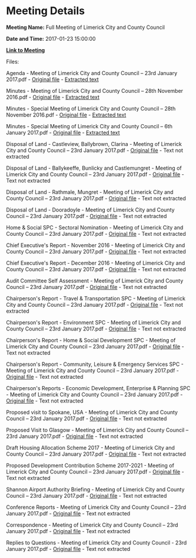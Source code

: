 # Meeting Details

**Meeting Name:** Full Meeting of Limerick City and County Council

**Date and Time:** 2017-01-23 15:00:00

**[Link to Meeting](https://www.limerick.ie/council/whats-on/full-meeting-limerick-city-and-county-council-3)**

Files: 

Agenda - Meeting of Limerick City and County Council – 23rd January 2017.pdf - [Original file](https://beta.limerick.ie/sites/default/files/media/documents/2017-04/00_agenda_council_meeting_230117.pdf) - [Extracted text](./Agenda%20-%20Meeting%20of%20Limerick%20City%20and%20County%20Council%20%E2%80%93%2023rd%20January%202017.md)

Minutes - Meeting of Limerick City and County Council – 28th November 2016.pdf - [Original file](https://beta.limerick.ie/sites/default/files/media/documents/2017-04/01_a_minutes_ordinary_meeting_281116.pdf) - [Extracted text](./Minutes%20-%20Meeting%20of%20Limerick%20City%20and%20County%20Council%20%E2%80%93%2028th%20November%202016.md)

Minutes - Special Meeting of Limerick City and County Council – 28th November 2016.pdf - [Original file](https://beta.limerick.ie/sites/default/files/media/documents/2017-04/01_b_minutes_special_meeting_281116.pdf) - [Extracted text](./Minutes%20-%20Special%20Meeting%20of%20Limerick%20City%20and%20County%20Council%20%E2%80%93%2028th%20November%202016.md)

Minutes - Special Meeting of Limerick City and County Council – 6th January 2017.pdf - [Original file](https://beta.limerick.ie/sites/default/files/media/documents/2017-04/01_c_minutes_special_meeting_060117.pdf) - [Extracted text](./Minutes%20-%20Special%20Meeting%20of%20Limerick%20City%20and%20County%20Council%20%E2%80%93%206th%20January%202017.md)

Disposal of Land - Castleview, Ballybrown, Clarina - Meeting of Limerick City and County Council – 23rd January 2017.pdf - [Original file](https://beta.limerick.ie/sites/default/files/media/documents/2017-04/02_a_disposal_of_land_-_castleview2c_ballybrown2c_clarina.pdf) - Text not extracted

Disposal of Land - Ballykeeffe, Bunlicky and Castlemungret - Meeting of Limerick City and County Council – 23rd January 2017.pdf - [Original file](https://beta.limerick.ie/sites/default/files/media/documents/2017-04/02_b_disposal_of_land_-_ballykeeffe2c_bunlicky_and_castlemungret.pdf) - Text not extracted

Disposal of Land - Rathmale, Mungret - Meeting of Limerick City and County Council – 23rd January 2017.pdf - [Original file](https://beta.limerick.ie/sites/default/files/media/documents/2017-04/02_c_disposal_of_land_-_rathmale2c_mungret.pdf) - Text not extracted

Disposal of Land - Dooradoyle - Meeting of Limerick City and County Council – 23rd January 2017.pdf - [Original file](https://beta.limerick.ie/sites/default/files/media/documents/2017-04/02_d_disposal_of_land_-_dooradoyle.pdf) - Text not extracted

Home & Social SPC - Sectoral Nomination - Meeting of Limerick City and County Council – 23rd January 2017.pdf - [Original file](https://beta.limerick.ie/sites/default/files/media/documents/2017-04/03_a_home_social_spc_-_sectoral_nomination.pdf) - Text not extracted

Chief Executive's Report - November 2016 - Meeting of Limerick City and County Council – 23rd January 2017.pdf - [Original file](https://beta.limerick.ie/sites/default/files/media/documents/2017-04/03_b_i_chief_executive27s_report_-_november_2016.pdf) - Text not extracted

Chief Executive's Report - December 2016 - Meeting of Limerick City and County Council – 23rd January 2017.pdf - [Original file](https://beta.limerick.ie/sites/default/files/media/documents/2017-04/03_b_ii_chief_executive27s_report_-_december_2016.pdf) - Text not extracted

Audit Committee Self Assessment - Meeting of Limerick City and County Council – 23rd January 2017.pdf - [Original file](https://beta.limerick.ie/sites/default/files/media/documents/2017-04/03_c_audit_committee_self_assessment.pdf) - Text not extracted

Chairperson's Report - Travel & Transportation SPC - Meeting of Limerick City and County Council – 23rd January 2017.pdf - [Original file](https://beta.limerick.ie/sites/default/files/media/documents/2017-04/03_d_i_chairpersons_report_-_travel_transp._spc.pdf) - Text not extracted

Chairperson's Report - Environment SPC - Meeting of Limerick City and County Council – 23rd January 2017.pdf - [Original file](https://beta.limerick.ie/sites/default/files/media/documents/2017-04/03_d_ii_chairpersons_report_-_environment_spc.pdf) - Text not extracted

Chairperson's Report - Home & Social Development SPC - Meeting of Limerick City and County Council – 23rd January 2017.pdf - [Original file](https://beta.limerick.ie/sites/default/files/media/documents/2017-04/03_d_iii_chairperson27s_report_-_home_soc._dev._spc.pdf) - Text not extracted

Chairperson's Report - Community, Leisure & Emergency Services SPC - Meeting of Limerick City and County Council – 23rd January 2017.pdf - [Original file](https://beta.limerick.ie/sites/default/files/media/documents/2017-04/03_d_iv_chairperson27s_report_-_cles_spc.pdf) - Text not extracted

Chairperson's Reports - Economic Development, Enterprise & Planning SPC - Meeting of Limerick City and County Council – 23rd January 2017.pdf - [Original file](https://beta.limerick.ie/sites/default/files/media/documents/2017-04/03_d_v_chairperson27s_reports_-_econ_dev_ent_planning_spc.pdf) - Text not extracted

Proposed visit to Spokane, USA - Meeting of Limerick City and County Council – 23rd January 2017.pdf - [Original file](https://beta.limerick.ie/sites/default/files/media/documents/2017-04/03_e_proposed_visit_to_spokane2c_usa.pdf) - Text not extracted

Proposed Visit to Glasgow - Meeting of Limerick City and County Council – 23rd January 2017.pdf - [Original file](https://beta.limerick.ie/sites/default/files/media/documents/2017-04/3_f_proposed_visit_to_glasgow.pdf) - Text not extracted

Draft Housing Allocation Scheme 2017 - Meeting of Limerick City and County Council – 23rd January 2017.pdf - [Original file](https://beta.limerick.ie/sites/default/files/media/documents/2017-04/04_draft_housing_allocation_scheme_2017.pdf) - Text not extracted

Proposed Development Contribution Scheme 2017-2021 - Meeting of Limerick City and County Council – 23rd January 2017.pdf - [Original file](https://beta.limerick.ie/sites/default/files/media/documents/2017-04/05_proposed_development_contribution_scheme_2017-2021.pdf) - Text not extracted

Shannon Airport Authority Briefing - Meeting of Limerick City and County Council – 23rd January 2017.pdf - [Original file](https://beta.limerick.ie/sites/default/files/media/documents/2017-04/tknox_-_limerick_council_presentation_230117.pdf) - Text not extracted

Conference Reports - Meeting of Limerick City and County Council – 23rd January 2017.pdf - [Original file](https://beta.limerick.ie/sites/default/files/media/documents/2017-04/08_ii_conference_reports_for_january_meeting.pdf) - Text not extracted

Correspondence - Meeting of Limerick City and County Council – 23rd January 2017.pdf - [Original file](https://beta.limerick.ie/sites/default/files/media/documents/2017-04/27_correspondence_-_january_2017_meeting.pdf) - Text not extracted

Replies to Questions - Meeting of Limerick City and County Council - 23rd January 2017.pdf - [Original file](https://beta.limerick.ie/sites/default/files/media/documents/2017-04/replies_to_questions_-_january_2017_council_meeting.pdf) - Text not extracted

